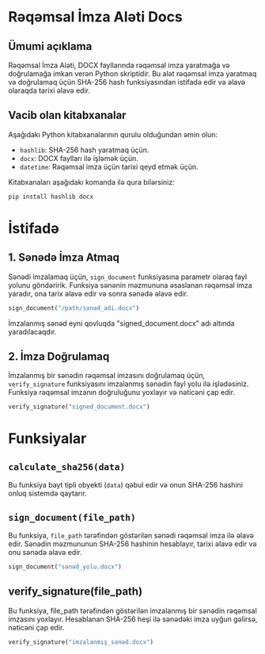 # Rəqəmsal İmza Aləti Docs

## Ümumi açıklama

Rəqəmsal İmza Aləti, DOCX fayllarında rəqəmsal imza yaratmağa və doğrulamağa imkan verən Python skriptidir. Bu alət rəqəmsal imza yaratmaq və doğrulamaq üçün SHA-256 hash funksiyasından istifadə edir və əlavə olaraqda tarixi əlavə edir.

## Vacib olan kitabxanalar

Aşağıdakı Python kitabxanalarının qurulu olduğundan əmin olun:

- `hashlib`: SHA-256 hash yaratmaq üçün.
- `docx`: DOCX faylları ilə işləmək üçün.
- `datetime`: Rəqəmsal imza üçün tarixi qeyd etmək üçün.

Kitabxanaları aşağıdakı komanda ilə qura bilərsiniz:

```bash
pip install hashlib docx
````

# İstifadə

## 1. Sənədə İmza Atmaq

Sənədi imzalamaq üçün, `sign_document` funksiyasına parametr olaraq fayl yolunu göndəririk. Funksiya sənənin məzmununa əsaslanan rəqəmsal imza yaradır, ona tarix əlavə edir və sonra sənədə əlavə edir.

```python
sign_document("/path/sənəd_adi.docx")
```
İmzalanmış sənəd eyni qovluqda "signed_document.docx" adı altında yaradılacaqdır.

## 2. İmza Doğrulamaq

İmzalanmış bir sənədin rəqəmsal imzasını doğrulamaq üçün, `verify_signature` funksiyasını imzalanmış sənədin fayl yolu ilə işlədəsiniz. Funksiya rəqəmsal imzanın doğruluğunu yoxlayır və nəticəni çap edir.

```python
verify_signature("signed_document.docx")
```

# Funksiyalar

## `calculate_sha256(data)`

Bu funksiya bayt tipli obyekti (`data`) qəbul edir və onun SHA-256 hashini onluq sistemdə qaytarır.

## `sign_document(file_path)`

Bu funksiya, `file_path` tərəfindən göstərilən sənədi rəqəmsal imza ilə əlavə edir. Sənədin məzmununun SHA-256 hashinin hesablayır, tarixi əlavə edir və onu sənədə əlavə edir.

```python
sign_document("sənəd_yolu.docx")
```

## verify_signature(file_path)

Bu funksiya, file_path tərəfindən göstərilən imzalanmış bir sənədin rəqəmsal imzasını yoxlayır. Hesablanan SHA-256 heşi ilə sənədəki imza uyğun gəlirsə, nəticəni çap edir.

```python
verify_signature("imzalanmış_sənəd.docx")


